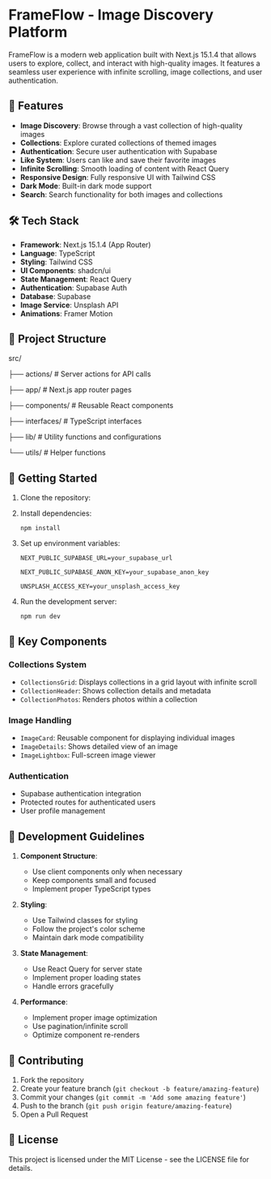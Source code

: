 # FrameFlow - Image Discovery Platform

FrameFlow is a modern web application built with Next.js 15.1.4 that allows users to explore, collect, and interact with high-quality images. It features a seamless user experience with infinite scrolling, image collections, and user authentication.

## 🚀 Features

-   **Image Discovery**: Browse through a vast collection of high-quality images
-   **Collections**: Explore curated collections of themed images
-   **Authentication**: Secure user authentication with Supabase
-   **Like System**: Users can like and save their favorite images
-   **Infinite Scrolling**: Smooth loading of content with React Query
-   **Responsive Design**: Fully responsive UI with Tailwind CSS
-   **Dark Mode**: Built-in dark mode support
-   **Search**: Search functionality for both images and collections

## 🛠 Tech Stack

-   **Framework**: Next.js 15.1.4 (App Router)
-   **Language**: TypeScript
-   **Styling**: Tailwind CSS
-   **UI Components**: shadcn/ui
-   **State Management**: React Query
-   **Authentication**: Supabase Auth
-   **Database**: Supabase
-   **Image Service**: Unsplash API
-   **Animations**: Framer Motion

## 📁 Project Structure

src/

├── actions/ # Server actions for API calls

├── app/ # Next.js app router pages

├── components/ # Reusable React components

├── interfaces/ # TypeScript interfaces

├── lib/ # Utility functions and configurations

└── utils/ # Helper functions

## 🚦 Getting Started

1. Clone the repository:

2. Install dependencies:

    `npm install`

3. Set up environment variables:

    `NEXT_PUBLIC_SUPABASE_URL=your_supabase_url`

    `NEXT_PUBLIC_SUPABASE_ANON_KEY=your_supabase_anon_key`

    `UNSPLASH_ACCESS_KEY=your_unsplash_access_key`

4. Run the development server:

    `npm run dev`

## 🔑 Key Components

### Collections System

-   `CollectionsGrid`: Displays collections in a grid layout with infinite scroll
-   `CollectionHeader`: Shows collection details and metadata
-   `CollectionPhotos`: Renders photos within a collection

### Image Handling

-   `ImageCard`: Reusable component for displaying individual images
-   `ImageDetails`: Shows detailed view of an image
-   `ImageLightbox`: Full-screen image viewer

### Authentication

-   Supabase authentication integration
-   Protected routes for authenticated users
-   User profile management

## 📝 Development Guidelines

1. **Component Structure**:

    - Use client components only when necessary
    - Keep components small and focused
    - Implement proper TypeScript types

2. **Styling**:

    - Use Tailwind classes for styling
    - Follow the project's color scheme
    - Maintain dark mode compatibility

3. **State Management**:

    - Use React Query for server state
    - Implement proper loading states
    - Handle errors gracefully

4. **Performance**:
    - Implement proper image optimization
    - Use pagination/infinite scroll
    - Optimize component re-renders

## 🤝 Contributing

1. Fork the repository
2. Create your feature branch (`git checkout -b feature/amazing-feature`)
3. Commit your changes (`git commit -m 'Add some amazing feature'`)
4. Push to the branch (`git push origin feature/amazing-feature`)
5. Open a Pull Request

## 📄 License

This project is licensed under the MIT License - see the LICENSE file for details.
